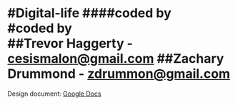 #Digital-life
####coded by                 
#coded by                 
##Trevor Haggerty - cesismalon@gmail.com 
##Zachary Drummond - zdrummon@gmail.com  
========================================

Design document: [Google Docs](https://docs.google.com/document/d/1rphPtCc_cWuHt6nPsrO8QDHxlSxieo9ywmOj1b8cb4s/edit?usp=sharing)